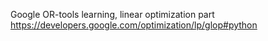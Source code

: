 Google OR-tools learning, linear optimization part
https://developers.google.com/optimization/lp/glop#python